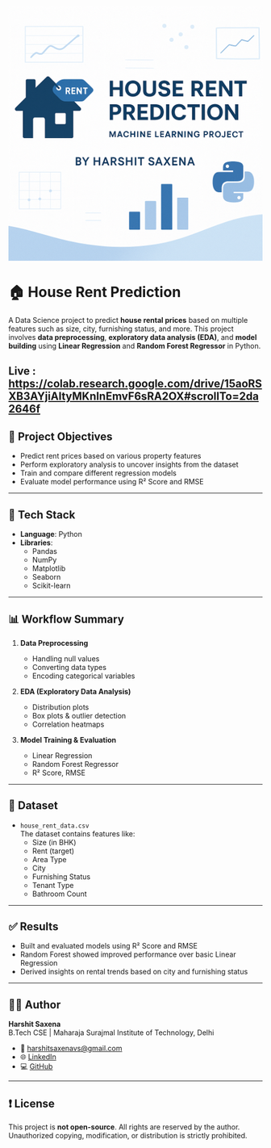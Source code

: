 
![House Rent Prediction](banner.png)

# 🏠 House Rent Prediction

A Data Science project to predict **house rental prices** based on multiple features such as size, city, furnishing status, and more. This project involves **data preprocessing**, **exploratory data analysis (EDA)**, and **model building** using **Linear Regression** and **Random Forest Regressor** in Python.


Live : https://colab.research.google.com/drive/15aoRSXB3AYjiAltyMKnInEmvF6sRA2OX#scrollTo=2da2646f
---

## 📌 Project Objectives

- Predict rent prices based on various property features
- Perform exploratory analysis to uncover insights from the dataset
- Train and compare different regression models
- Evaluate model performance using R² Score and RMSE

---

## 🔧 Tech Stack

- **Language**: Python
- **Libraries**:
  - Pandas
  - NumPy
  - Matplotlib
  - Seaborn
  - Scikit-learn

---

## 📊 Workflow Summary

1. **Data Preprocessing**  
   - Handling null values  
   - Converting data types  
   - Encoding categorical variables

2. **EDA (Exploratory Data Analysis)**  
   - Distribution plots  
   - Box plots & outlier detection  
   - Correlation heatmaps

3. **Model Training & Evaluation**  
   - Linear Regression  
   - Random Forest Regressor  
   - R² Score, RMSE

---

## 📁 Dataset

- `house_rent_data.csv`  
  The dataset contains features like:
  - Size (in BHK)
  - Rent (target)
  - Area Type
  - City
  - Furnishing Status
  - Tenant Type
  - Bathroom Count

---

## ✅ Results

- Built and evaluated models using R² Score and RMSE
- Random Forest showed improved performance over basic Linear Regression
- Derived insights on rental trends based on city and furnishing status

---

## 👨‍💻 Author

**Harshit Saxena**  
B.Tech CSE | Maharaja Surajmal Institute of Technology, Delhi  
- 📧 harshitsaxenavs@gmail.com  
- 🌐 [LinkedIn](https://www.linkedin.com/in/harshit-saxena-vs/)  
- 💻 [GitHub](https://github.com/harshitsaxenavs)

---

## ❗ License

This project is **not open-source**. All rights are reserved by the author.  
Unauthorized copying, modification, or distribution is strictly prohibited.
